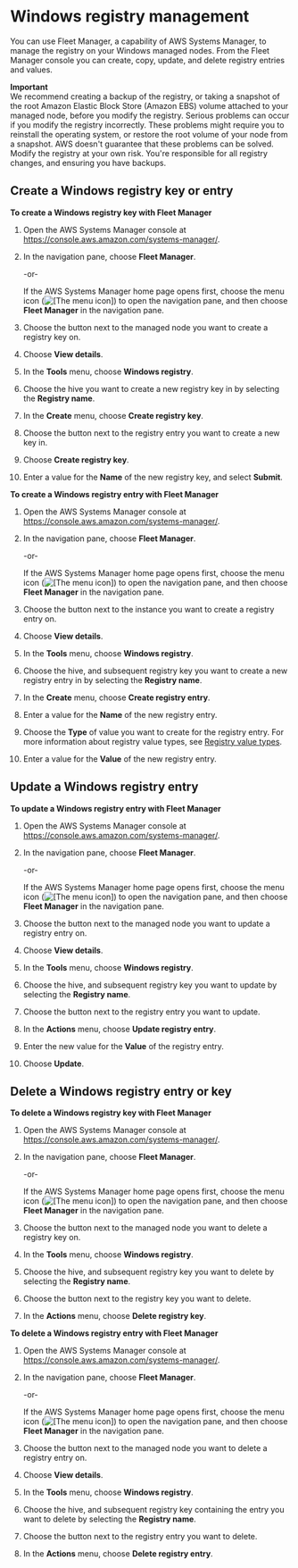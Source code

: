 # Windows registry management<a name="fleet-registry"></a>

You can use Fleet Manager, a capability of AWS Systems Manager, to manage the registry on your Windows managed nodes\. From the Fleet Manager console you can create, copy, update, and delete registry entries and values\.

**Important**  
We recommend creating a backup of the registry, or taking a snapshot of the root Amazon Elastic Block Store \(Amazon EBS\) volume attached to your managed node, before you modify the registry\. Serious problems can occur if you modify the registry incorrectly\. These problems might require you to reinstall the operating system, or restore the root volume of your node from a snapshot\. AWS doesn't guarantee that these problems can be solved\. Modify the registry at your own risk\. You're responsible for all registry changes, and ensuring you have backups\.

## Create a Windows registry key or entry<a name="fleet-registry-create"></a>

**To create a Windows registry key with Fleet Manager**

1. Open the AWS Systems Manager console at [https://console\.aws\.amazon\.com/systems\-manager/](https://console.aws.amazon.com/systems-manager/)\.

1. In the navigation pane, choose **Fleet Manager**\.

   \-or\-

   If the AWS Systems Manager home page opens first, choose the menu icon \(![\[The menu icon\]](http://docs.aws.amazon.com/systems-manager/latest/userguide/images/menu-icon-small.png)\) to open the navigation pane, and then choose **Fleet Manager** in the navigation pane\.

1. Choose the button next to the managed node you want to create a registry key on\.

1. Choose **View details**\.

1. In the **Tools** menu, choose **Windows registry**\.

1. Choose the hive you want to create a new registry key in by selecting the **Registry name**\.

1. In the **Create** menu, choose **Create registry key**\.

1. Choose the button next to the registry entry you want to create a new key in\.

1. Choose **Create registry key**\.

1. Enter a value for the **Name** of the new registry key, and select **Submit**\.

**To create a Windows registry entry with Fleet Manager**

1. Open the AWS Systems Manager console at [https://console\.aws\.amazon\.com/systems\-manager/](https://console.aws.amazon.com/systems-manager/)\.

1. In the navigation pane, choose **Fleet Manager**\.

   \-or\-

   If the AWS Systems Manager home page opens first, choose the menu icon \(![\[The menu icon\]](http://docs.aws.amazon.com/systems-manager/latest/userguide/images/menu-icon-small.png)\) to open the navigation pane, and then choose **Fleet Manager** in the navigation pane\.

1. Choose the button next to the instance you want to create a registry entry on\.

1. Choose **View details**\.

1. In the **Tools** menu, choose **Windows registry**\.

1. Choose the hive, and subsequent registry key you want to create a new registry entry in by selecting the **Registry name**\.

1. In the **Create** menu, choose **Create registry entry**\.

1. Enter a value for the **Name** of the new registry entry\.

1. Choose the **Type** of value you want to create for the registry entry\. For more information about registry value types, see [Registry value types](https://docs.microsoft.com/en-us/windows/win32/sysinfo/registry-value-types)\.

1. Enter a value for the **Value** of the new registry entry\.

## Update a Windows registry entry<a name="fleet-registry-update"></a>

**To update a Windows registry entry with Fleet Manager**

1. Open the AWS Systems Manager console at [https://console\.aws\.amazon\.com/systems\-manager/](https://console.aws.amazon.com/systems-manager/)\.

1. In the navigation pane, choose **Fleet Manager**\.

   \-or\-

   If the AWS Systems Manager home page opens first, choose the menu icon \(![\[The menu icon\]](http://docs.aws.amazon.com/systems-manager/latest/userguide/images/menu-icon-small.png)\) to open the navigation pane, and then choose **Fleet Manager** in the navigation pane\.

1. Choose the button next to the managed node you want to update a registry entry on\.

1. Choose **View details**\.

1. In the **Tools** menu, choose **Windows registry**\.

1. Choose the hive, and subsequent registry key you want to update by selecting the **Registry name**\.

1. Choose the button next to the registry entry you want to update\.

1. In the **Actions** menu, choose **Update registry entry**\.

1. Enter the new value for the **Value** of the registry entry\.

1. Choose **Update**\.

## Delete a Windows registry entry or key<a name="fleet-registry-delete"></a>

**To delete a Windows registry key with Fleet Manager**

1. Open the AWS Systems Manager console at [https://console\.aws\.amazon\.com/systems\-manager/](https://console.aws.amazon.com/systems-manager/)\.

1. In the navigation pane, choose **Fleet Manager**\.

   \-or\-

   If the AWS Systems Manager home page opens first, choose the menu icon \(![\[The menu icon\]](http://docs.aws.amazon.com/systems-manager/latest/userguide/images/menu-icon-small.png)\) to open the navigation pane, and then choose **Fleet Manager** in the navigation pane\.

1. Choose the button next to the managed node you want to delete a registry key on\.

1. In the **Tools** menu, choose **Windows registry**\.

1. Choose the hive, and subsequent registry key you want to delete by selecting the **Registry name**\.

1. Choose the button next to the registry key you want to delete\.

1. In the **Actions** menu, choose **Delete registry key**\.

**To delete a Windows registry entry with Fleet Manager**

1. Open the AWS Systems Manager console at [https://console\.aws\.amazon\.com/systems\-manager/](https://console.aws.amazon.com/systems-manager/)\.

1. In the navigation pane, choose **Fleet Manager**\.

   \-or\-

   If the AWS Systems Manager home page opens first, choose the menu icon \(![\[The menu icon\]](http://docs.aws.amazon.com/systems-manager/latest/userguide/images/menu-icon-small.png)\) to open the navigation pane, and then choose **Fleet Manager** in the navigation pane\.

1. Choose the button next to the managed node you want to delete a registry entry on\.

1. Choose **View details**\.

1. In the **Tools** menu, choose **Windows registry**\.

1. Choose the hive, and subsequent registry key containing the entry you want to delete by selecting the **Registry name**\.

1. Choose the button next to the registry entry you want to delete\.

1. In the **Actions** menu, choose **Delete registry entry**\.